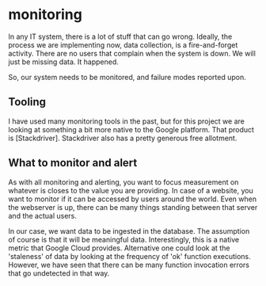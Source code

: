# monitoring
In any IT system, there is a lot of stuff that can go wrong.
Ideally, the process we are implementing now, data collection, is a fire-and-forget activity.
There are no users that complain when the system is down.
We will just be missing data. It happened.

So, our system needs to be monitored, and failure modes reported upon.

## Tooling
I have used many monitoring tools in the past, but for this project we are
looking at something a bit more native to the Google platform. That product is [Stackdriver].
Stackdriver also has a pretty generous free allotment.

## What to monitor and alert
As with all monitoring and alerting, you want to focus measurement on
whatever is closes to the value you are providing.
In case of a website, you want to monitor if it can be accessed by users around the world. Even when the webserver is up, there can be many things standing between that server and the actual users.

In our case, we want data to be ingested in the database. The assumption of course is that it will be meaningful data. Interestingly, this is a native metric that Google Cloud provides. Alternative one could look at the 'staleness'
of data by looking at the frequency of 'ok' function executions. However, we have seen that there can be many function invocation errors that go undetected in that way.
